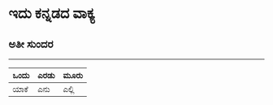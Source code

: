# ಇದು ಕನ್ನಡದ ವಾಕ್ಯ
## ಅತೀ ಸುಂದರ

---


| ಒಂದು | ಎರಡು | ಮೂರು  |
| ---- | ---- | ----- |
| ಯಾಕೆ | ಎನು  | ಎಲ್ಲಿ |

